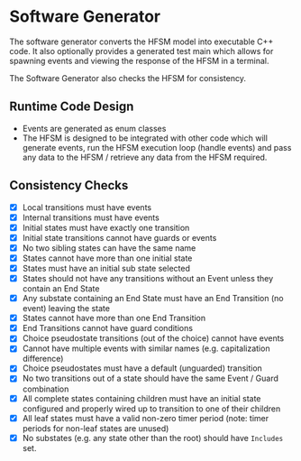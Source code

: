 # Software Generator

The software generator converts the HFSM model into executable C++
code. It also optionally provides a generated test main which allows
for spawning events and viewing the response of the HFSM in a
terminal.

The Software Generator also checks the HFSM for consistency.

## Runtime Code Design

* Events are generated as enum classes
* The HFSM is designed to be integrated with other code which will
  generate events, run the HFSM execution loop (handle events) and
  pass any data to the HFSM / retrieve any data from the HFSM
  required.

## Consistency Checks

- [x] Local transitions must have events
- [x] Internal transitions must have events
- [x] Initial states must have exactly one transition
- [x] Initial state transitions cannot have guards or events
- [x] No two sibling states can have the same name
- [x] States cannot have more than one initial state
- [x] States must have an initial sub state selected
- [x] States should not have any transitions without an Event unless
  they contain an End State
- [x] Any substate containing an End State must have an End Transition
  (no event) leaving the state
- [x] States cannot have more than one End Transition
- [x] End Transitions cannot have guard conditions
- [x] Choice pseudostate transitions (out of the choice) cannot have
      events
- [x] Cannot have multiple events with similar names
  (e.g. capitalization difference)
- [x] Choice pseudostates must have a default (unguarded) transition
- [x] No two transitions out of a state should have the same Event /
      Guard combination
- [x] All complete states containing children must have an initial
  state configured and properly wired up to transition to one of their
  children
- [x] All leaf states must have a valid non-zero timer period (note:
  timer periods for non-leaf states are unused)
- [x] No substates (e.g. any state other than the root) should have
  `Includes` set.
